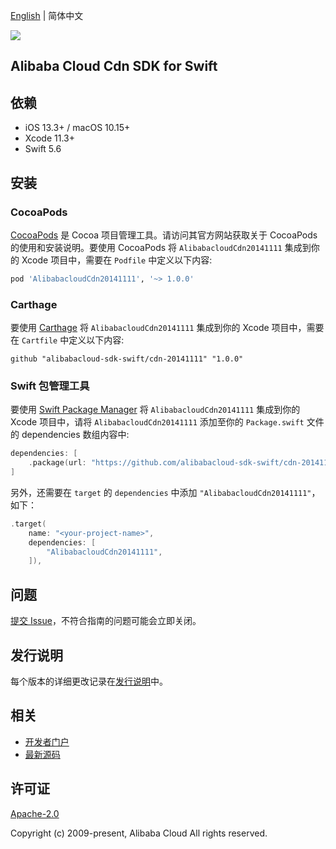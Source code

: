 [English](README.md) | 简体中文

![](https://aliyunsdk-pages.alicdn.com/icons/AlibabaCloud.svg)

## Alibaba Cloud Cdn SDK for Swift

## 依赖

- iOS 13.3+ / macOS 10.15+
- Xcode 11.3+
- Swift 5.6

## 安装

### CocoaPods

[CocoaPods](https://cocoapods.org) 是 Cocoa 项目管理工具。请访问其官方网站获取关于 CocoaPods 的使用和安装说明。要使用 CocoaPods 将 `AlibabacloudCdn20141111` 集成到你的 Xcode 项目中，需要在 `Podfile` 中定义以下内容:

```ruby
pod 'AlibabacloudCdn20141111', '~> 1.0.0'
```

### Carthage

要使用 [Carthage](https://github.com/Carthage/Carthage) 将 `AlibabacloudCdn20141111` 集成到你的 Xcode 项目中，需要在 `Cartfile` 中定义以下内容:

```ogdl
github "alibabacloud-sdk-swift/cdn-20141111" "1.0.0"
```

### Swift 包管理工具

要使用 [Swift Package Manager](https://swift.org/package-manager/) 将 `AlibabacloudCdn20141111` 集成到你的 Xcode 项目中，请将 `AlibabacloudCdn20141111` 添加至你的 `Package.swift` 文件的 dependencies 数组内容中:

```swift
dependencies: [
    .package(url: "https://github.com/alibabacloud-sdk-swift/cdn-20141111.git", from: "1.0.0")
]
```

另外，还需要在 `target` 的 `dependencies` 中添加 `"AlibabacloudCdn20141111"`，如下：

```swift
.target(
    name: "<your-project-name>",
    dependencies: [
        "AlibabacloudCdn20141111",
    ]),
```

## 问题

[提交 Issue](https://github.com/alibabacloud-sdk-swift/cdn-20141111/issues/new)，不符合指南的问题可能会立即关闭。

## 发行说明

每个版本的详细更改记录在[发行说明](./ChangeLog.txt)中。

## 相关

* [开发者门户](https://next.api.aliyun.com/home)
* [最新源码](https://github.com/alibabacloud-sdk-swift/cdn-20141111)

## 许可证

[Apache-2.0](http://www.apache.org/licenses/LICENSE-2.0)

Copyright (c) 2009-present, Alibaba Cloud All rights reserved.
